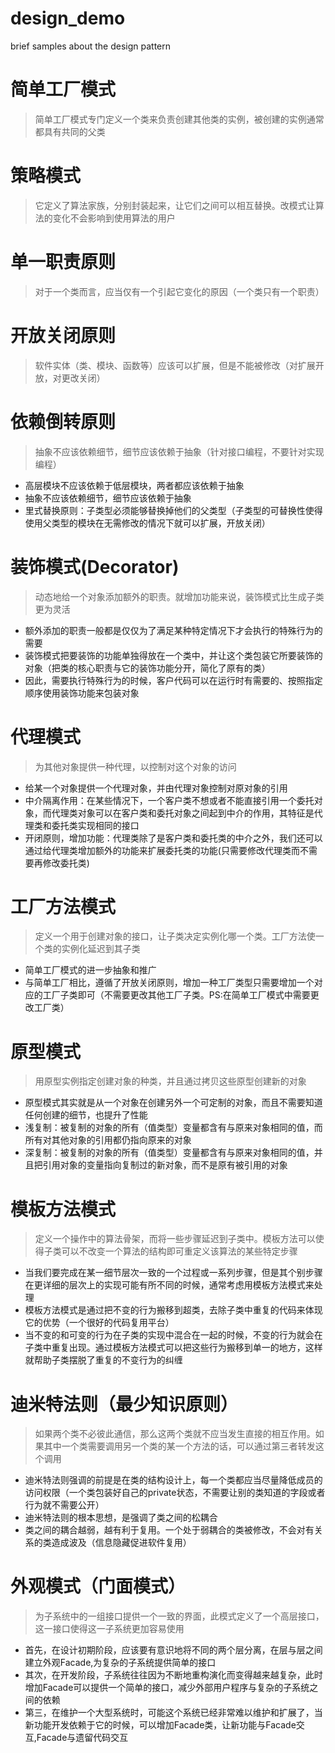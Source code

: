 # design_demo
brief samples about the design pattern

# 简单工厂模式
> 简单工厂模式专门定义一个类来负责创建其他类的实例，被创建的实例通常都具有共同的父类

# 策略模式
> 它定义了算法家族，分别封装起来，让它们之间可以相互替换。改模式让算法的变化不会影响到使用算法的用户

# 单一职责原则
> 对于一个类而言，应当仅有一个引起它变化的原因（一个类只有一个职责）

# 开放关闭原则
> 软件实体（类、模块、函数等）应该可以扩展，但是不能被修改（对扩展开放，对更改关闭）

# 依赖倒转原则
> 抽象不应该依赖细节，细节应该依赖于抽象（针对接口编程，不要针对实现编程）
* 高层模块不应该依赖于低层模块，两者都应该依赖于抽象
* 抽象不应该依赖细节，细节应该依赖于抽象
* 里式替换原则：子类型必须能够替换掉他们的父类型（子类型的可替换性使得使用父类型的模块在无需修改的情况下就可以扩展，开放关闭）

# 装饰模式(Decorator)
> 动态地给一个对象添加额外的职责。就增加功能来说，装饰模式比生成子类更为灵活
* 额外添加的职责一般都是仅仅为了满足某种特定情况下才会执行的特殊行为的需要
* 装饰模式把要装饰的功能单独得放在一个类中，并让这个类包装它所要装饰的对象（把类的核心职责与它的装饰功能分开，简化了原有的类）
* 因此，需要执行特殊行为的时候，客户代码可以在运行时有需要的、按照指定顺序使用装饰功能来包装对象

# 代理模式
> 为其他对象提供一种代理，以控制对这个对象的访问
* 给某一个对象提供一个代理对象，并由代理对象控制对原对象的引用
* 中介隔离作用：在某些情况下，一个客户类不想或者不能直接引用一个委托对象，而代理类对象可以在客户类和委托对象之间起到中介的作用，其特征是代理类和委托类实现相同的接口
* 开闭原则，增加功能：代理类除了是客户类和委托类的中介之外，我们还可以通过给代理类增加额外的功能来扩展委托类的功能(只需要修改代理类而不需要再修改委托类)

# 工厂方法模式
> 定义一个用于创建对象的接口，让子类决定实例化哪一个类。工厂方法使一个类的实例化延迟到其子类
* 简单工厂模式的进一步抽象和推广
* 与简单工厂相比，遵循了开放关闭原则，增加一种工厂类型只需要增加一个对应的工厂子类即可（不需要更改其他工厂子类。PS:在简单工厂模式中需要更改工厂类）

# 原型模式
> 用原型实例指定创建对象的种类，并且通过拷贝这些原型创建新的对象
* 原型模式其实就是从一个对象在创建另外一个可定制的对象，而且不需要知道任何创建的细节，也提升了性能
* 浅复制：被复制的对象的所有（值类型）变量都含有与原来对象相同的值，而所有对其他对象的引用都仍指向原来的对象
* 深复制：被复制的对象的所有（值类型）变量都含有与原来对象相同的值，并且把引用对象的变量指向复制过的新对象，而不是原有被引用的对象

# 模板方法模式
> 定义一个操作中的算法骨架，而将一些步骤延迟到子类中。模板方法可以使得子类可以不改变一个算法的结构即可重定义该算法的某些特定步骤
* 当我们要完成在某一细节层次一致的一个过程或一系列步骤，但是其个别步骤在更详细的层次上的实现可能有所不同的时候，通常考虑用模板方法模式来处理
* 模板方法模式是通过把不变的行为搬移到超类，去除子类中重复的代码来体现它的优势（一个很好的代码复用平台）
* 当不变的和可变的行为在子类的实现中混合在一起的时候，不变的行为就会在子类中重复出现。通过模板方法模式可以把这些行为搬移到单一的地方，这样就帮助子类摆脱了重复的不变行为的纠缠

# 迪米特法则（最少知识原则）
> 如果两个类不必彼此通信，那么这两个类就不应当发生直接的相互作用。如果其中一个类需要调用另一个类的某一个方法的话，可以通过第三者转发这个调用
* 迪米特法则强调的前提是在类的结构设计上，每一个类都应当尽量降低成员的访问权限（一个类包装好自己的private状态，不需要让别的类知道的字段或者行为就不需要公开）
* 迪米特法则的根本思想，是强调了类之间的松耦合
* 类之间的耦合越弱，越有利于复用。一个处于弱耦合的类被修改，不会对有关系的类造成波及（信息隐藏促进软件复用）

# 外观模式（门面模式）
> 为子系统中的一组接口提供一个一致的界面，此模式定义了一个高层接口，这一接口使得这一子系统更加容易使用
* 首先，在设计初期阶段，应该要有意识地将不同的两个层分离，在层与层之间建立外观Facade,为复杂的子系统提供简单的接口
* 其次，在开发阶段，子系统往往因为不断地重构演化而变得越来越复杂，此时增加Facade可以提供一个简单的接口，减少外部用户程序与复杂的子系统之间的依赖
* 第三，在维护一个大型系统时，可能这个系统已经非常难以维护和扩展了，当新功能开发依赖于它的时候，可以增加Facade类，让新功能与Facade交互,Facade与遗留代码交互